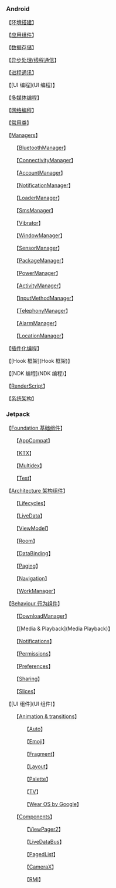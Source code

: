 ### Android

【[环境搭建](环境搭建)】

【[应用组件](应用组件)】

【[数据存储](数据存储)】

【[异步处理/线程通信](线程通信)】

【[进程通讯](进程通讯)】

【[UI 编程](UI 编程)】

【[多媒体编程](多媒体编程)】

【[网络编程](网络编程)】

【[常用类](常用类)】

【[Managers](Managers)】

　　【[BluetoothManager](BluetoothManager)】

　　【[ConnectivityManager](ConnectivityManager)】

　　【[AccountManager](AccountManager)】

　　【[NotificationManager](NotificationManager)】

　　【[LoaderManager](LoaderManager)】

　　【[SmsManager](SmsManager)】

　　【[Vibrator](Vibrator)】

　　【[WindowManager](WindowManager)】

　　【[SensorManager](SensorManager)】

　　【[PackageManager](PackageManager)】

　　【[PowerManager](PowerManager)】

　　【[ActivityManager](ActivityManager)】

　　【[InputMethodManager](InputMethodManager)】

　　【[TelephonyManager](TelephonyManager)】

　　【[AlarmManager](AlarmManager)】

　　【[LocationManager](LocationManager)】

【[插件化编程](插件化编程)】

【[Hook 框架](Hook 框架)】

【[NDK 编程](NDK 编程)】

【[RenderScript](RenderScript)】

【[系统架构](系统架构)】

### Jetpack

【[Foundation 基础组件]()】

　　【[AppCompat](AppCompat)】

　　【[KTX](KTX)】

　　【[Multidex](Multidex)】

　　【[Test](Test)】

【[Architecture 架构组件]()】

　　【[Lifecycles](Lifecycles)】

　　【[LiveData](LiveData)】

　　【[ViewModel](ViewModel)】

　　【[Room](Room)】

　　【[DataBinding](DataBinding)】

　　【[Paging](Paging)】

　　【[Navigation](Navigation)】

　　【[WorkManager](WorkManager)】

【[Behaviour 行为组件]()】

　　【[DownloadManager]()】

　　【[Media & Playback](Media Playback)】

　　【[Notifications]()】

　　【[Permissions]()】

　　【[Preferences]()】

　　【[Sharing]()】

　　【[Slices]()】

【[UI 组件](UI 组件)】

　　【[Animation & transitions]()】

　　　　【[Auto]()】

　　　　【[Emoji]()】

　　　　【[Fragment]()】

　　　　【[Layout]()】

　　　　【[Palette]()】

　　　　【[TV]()】

　　　　【[Wear OS by Google]()】

　　【[Components]()】

　　　　【[ViewPager2](ViewPager2)】

　　　　【[LiveDataBus]()】

　　　　【[PagedList]()】

　　　　【[CameraX]()】

　　　　【[RMI]()】

